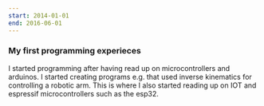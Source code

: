 ```yaml
---
start: 2014-01-01
end: 2016-06-01
---
```


### My first programming experieces

I started programming after having read up on microcontrollers and
arduinos. I started creating programs e.g. that used inverse
kinematics for controlling a robotic arm. This is where I also started
reading up on IOT and espressif microcontrollers such as the esp32.